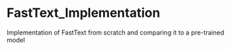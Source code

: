 # FastText_Implementation
Implementation of FastText from scratch and comparing it to a pre-trained model
